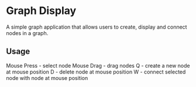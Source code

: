 # Graph Display
A simple graph application that allows users to create, display and connect nodes in a graph.

## Usage
Mouse Press - select node
Mouse Drag - drag nodes
Q - create a new node at mouse position
D - delete node at mouse position
W - connect selected node with node at mouse position
